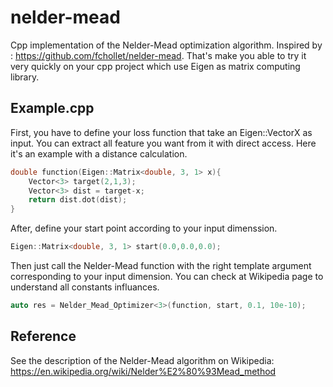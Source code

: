 # nelder-mead

Cpp implementation of the Nelder-Mead optimization algorithm.
Inspired by : https://github.com/fchollet/nelder-mead.
That's make you able to try it very quickly on your cpp project which use Eigen as matrix computing library.


## Example.cpp
First, you have to define your loss function that take an Eigen::VectorX as input. You can extract all feature you want from it with direct access. Here it's an example with a distance calculation.
```cpp
double function(Eigen::Matrix<double, 3, 1> x){
    Vector<3> target(2,1,3);
    Vector<3> dist = target-x;
    return dist.dot(dist);
}
```
After, define your start point according to your input dimenssion.
```cpp
Eigen::Matrix<double, 3, 1> start(0.0,0.0,0.0);
``` 
Then just call the Nelder-Mead function with the right template argument corresponding to your input dimension. You can check at Wikipedia page to understand all constants influances.
```cpp
auto res = Nelder_Mead_Optimizer<3>(function, start, 0.1, 10e-10);
```

## Reference 

See the description of the Nelder-Mead algorithm on Wikipedia: https://en.wikipedia.org/wiki/Nelder%E2%80%93Mead_method
